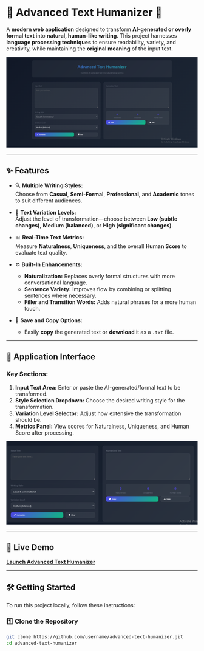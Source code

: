 # 🌟 Advanced Text Humanizer 🌟  

A **modern web application** designed to transform **AI-generated or overly formal text** into **natural, human-like writing**. This project harnesses **language processing techniques** to ensure readability, variety, and creativity, while maintaining the **original meaning** of the input text.

![App Preview](./image.png) <!-- Replace with your actual screenshot if needed -->

---

## ✨ Features  
- 🔍 **Multiple Writing Styles:**  
  Choose from **Casual**, **Semi-Formal**, **Professional**, and **Academic** tones to suit different audiences.  

- 🎨 **Text Variation Levels:**  
  Adjust the level of transformation—choose between **Low (subtle changes)**, **Medium (balanced)**, or **High (significant changes)**.  

- 📊 **Real-Time Text Metrics:**  
  Measure **Naturalness**, **Uniqueness**, and the overall **Human Score** to evaluate text quality.  

- ⚙️ **Built-In Enhancements:**  
  - **Naturalization:** Replaces overly formal structures with more conversational language.  
  - **Sentence Variety:** Improves flow by combining or splitting sentences where necessary.  
  - **Filler and Transition Words:** Adds natural phrases for a more human touch.  

- 💾 **Save and Copy Options:**  
  - Easily **copy** the generated text or **download** it as a `.txt` file.  

---

## 📸 Application Interface
### Key Sections:
1. **Input Text Area:** Enter or paste the AI-generated/formal text to be transformed.  
2. **Style Selection Dropdown:** Choose the desired writing style for the transformation.  
3. **Variation Level Selector:** Adjust how extensive the transformation should be.  
4. **Metrics Panel:** View scores for Naturalness, Uniqueness, and Human Score after processing.  

![Interface Design](./ui.png) <!-- Replace with your actual screenshot -->

---

## 🚀 **Live Demo**
[**Launch Advanced Text Humanizer**](https://stirring-figolla-89dc0a.netlify.app/) <!-- Replace with your actual link -->

---

## 🛠️ **Getting Started**
To run this project locally, follow these instructions:

### 1️⃣ Clone the Repository
```bash
git clone https://github.com/username/advanced-text-humanizer.git
cd advanced-text-humanizer
